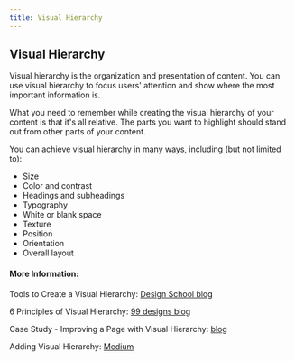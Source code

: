 ```yaml
---
title: Visual Hierarchy
---
```

## Visual Hierarchy

Visual hierarchy is the organization and presentation of content. You can use visual hierarchy to focus users' attention and show where the most important information is.

What you need to remember while creating the visual hierarchy of your content is that it's all relative. The parts you want to highlight should stand out from other parts of your content.

You can achieve visual hierarchy in many ways, including (but not limited to):

* Size
* Color and contrast
* Headings and subheadings
* Typography
* White or blank space
* Texture
* Position
* Orientation
* Overall layout

#### More Information:

Tools to Create a Visual Hierarchy: <a href='https://designschool.canva.com/blog/visual-hierarchy/' target='_blank' rel='nofollow'>Design School blog</a>

6 Principles of Visual Hierarchy: <a href='https://99designs.com/blog/tips/6-principles-of-visual-hierarchy/' target='_blank' rel='nofollow'>99 designs blog</a>

Case Study - Improving a Page with Visual Hierarchy: <a href='http://blog.formedfunction.com/post/3029763425/on-visual-hierarchy' target='_blank' rel='nofollow'>blog</a>

Adding Visual Hierarchy: <a href='https://medium.com/designed-thought/8-ways-to-add-visual-hierarchy-8820be73218a/' target='_blank'>Medium</a>
